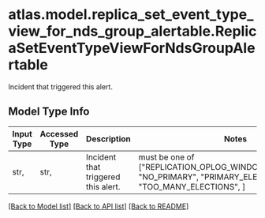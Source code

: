 # atlas.model.replica_set_event_type_view_for_nds_group_alertable.ReplicaSetEventTypeViewForNdsGroupAlertable

Incident that triggered this alert.

## Model Type Info
Input Type | Accessed Type | Description | Notes
------------ | ------------- | ------------- | -------------
str,  | str,  | Incident that triggered this alert. | must be one of ["REPLICATION_OPLOG_WINDOW_RUNNING_OUT", "NO_PRIMARY", "PRIMARY_ELECTED", "TOO_MANY_ELECTIONS", ] 

[[Back to Model list]](../../README.md#documentation-for-models) [[Back to API list]](../../README.md#documentation-for-api-endpoints) [[Back to README]](../../README.md)

